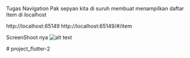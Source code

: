 Tugas Navigation Pak sepyan
kita di suruh membuat menampilkan daftar Item di localhost

http://localhost:65149
http://localhost:65149/#/item

ScreenShoot nya
![alt text](<.idea/assets/Screenshot 2024-10-07 210629.png>)



#   p r o j e c t _ f l u t t e r - 2  
 